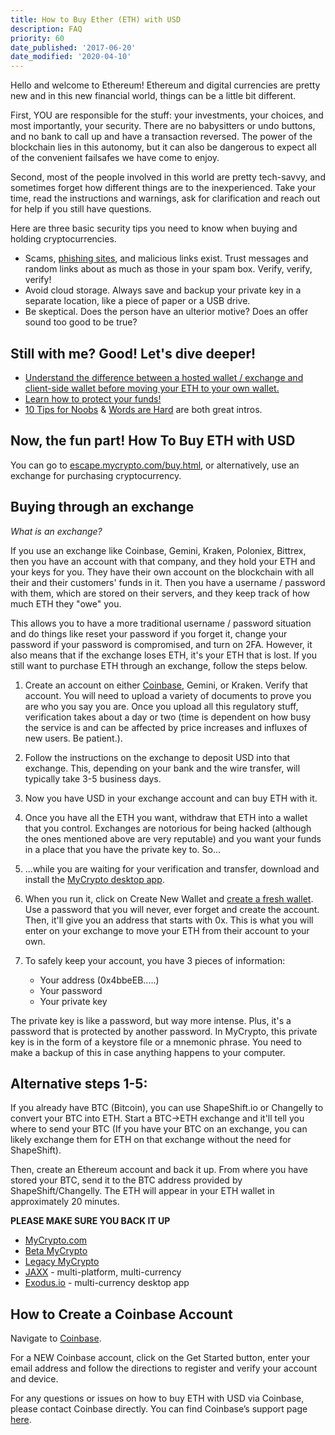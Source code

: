 ```yaml
---
title: How to Buy Ether (ETH) with USD
description: FAQ
priority: 60
date_published: '2017-06-20'
date_modified: '2020-04-10'
---
```


Hello and welcome to Ethereum! Ethereum and digital currencies are pretty new and in this new financial world, things can be a little bit different.

First, YOU are responsible for the stuff: your investments, your choices, and most importantly, your security. There are no babysitters or undo buttons, and no bank to call up and have a transaction reversed. The power of the blockchain lies in this autonomy, but it can also be dangerous to expect all of the convenient failsafes we have  come to enjoy.

Second, most of the people involved in this world are pretty tech-savvy, and sometimes forget how different things are to the inexperienced. Take your time, read the instructions and warnings, ask for clarification and reach out for help if you still have questions.

Here are three basic security tips you need to know when buying and holding cryptocurrencies.

* Scams, [phishing sites](https://www.google.com/safebrowsing/static/faq.html#q1), and malicious links exist. Trust messages and random links about as much as those in your spam box. Verify, verify, verify!
* Avoid cloud storage. Always save and backup your private key in a separate location, like a piece of paper or a USB drive. 
* Be skeptical. Does the person have an ulterior motive? Does an offer sound too good to be true?

## Still with me? Good! Let's dive deeper!

* [Understand the difference between a hosted wallet / exchange and client-side wallet before moving your ETH to your own wallet.](/general-knowledge/about-mycrypto/whats-the-difference-between-an-exchange-and-mycrypto)
* [Learn how to protect your funds!](/staying-safe/protecting-yourself-and-your-funds)
* [10 Tips for Noobs](/general-knowledge/ethereum-blockchain/getting-back-to-the-basics-ten-tips-for-newbies) & [Words are Hard](/general-knowledge/ethereum-blockchain/a-glossary-of-common-terms-in-the-ethereum-crypto-space) are both great intros.

## Now, the fun part! How To Buy ETH with USD

You can go to [escape.mycrypto.com/buy.html](https://escape.mycrypto.com/buy.html), or alternatively, use an exchange for purchasing cryptocurrency.

## Buying through an exchange

*What is an exchange?* 

If you use an exchange like Coinbase, Gemini, Kraken, Poloniex, Bittrex, then you have an account with that company, and they hold your ETH and your keys for you. They have their own account on the blockchain with all their and their customers' funds in it. Then you have a username / password with them, which are stored on their servers, and they keep track of how much ETH they "owe" you.

This allows you to have a  more traditional username / password situation and do things like reset your password if you forget it, change your password if your password is compromised, and turn on 2FA. However, it also means that if the exchange loses ETH, it's your ETH that is lost. If you still want to purchase ETH through an exchange, follow the steps below.

1. Create an account on either [Coinbase](https://coinbase-consumer.sjv.io/RVmkN), Gemini, or Kraken.
Verify that account. You will need to upload a variety of documents to prove you are who you say you are. Once you upload all this regulatory stuff, verification takes about a day or two (time is dependent on how busy the service is and can be affected by price increases and influxes of new users. Be patient.).

2. Follow the instructions on the exchange to deposit USD into that exchange. This, depending on your bank and the wire transfer, will typically take 3-5 business days.

3. Now you have USD in your exchange account and can buy ETH with it.

4. Once you have all the ETH you want, withdraw that ETH into a wallet that you control. Exchanges are notorious for being hacked (although the ones mentioned above are very reputable) and you want your funds in a place that you have the private key to. So...

5. ...while you are waiting for your verification and transfer, download and install the [MyCrypto desktop app](https://download.mycrypto.com/).

6. When you run it, click on Create New Wallet and [create a fresh wallet](/how-to/getting-started/how-to-create-a-wallet). Use a password that you will never, ever forget and create the account. Then, it'll give you an address that starts with 0x. This is what you will enter on your exchange to move your ETH from their account to your own.

7. To safely keep your account, you have 3 pieces of information:
   * Your address (0x4bbeEB.....)
   * Your password
   * Your private key

The private key is like a password, but way more intense. Plus, it's a password that is protected by another password. In MyCrypto, this private key is in the form of a keystore file or a mnemonic phrase. You need to make a backup of this in case anything happens to your computer.

## Alternative steps 1-5:

If you already have BTC (Bitcoin), you can use ShapeShift.io or Changelly to convert your BTC into ETH. Start a BTC->ETH exchange and it'll tell you where to send your BTC (If you have your BTC on an exchange, you can likely exchange them for ETH on that exchange without the need for ShapeShift).

Then, create an Ethereum account and back it up. From where you have stored your BTC, send it to the BTC address provided by ShapeShift/Changelly. The ETH will appear in your ETH wallet in approximately 20 minutes.

**PLEASE MAKE SURE YOU BACK IT UP**

* [MyCrypto.com](https://mycrypto.com/)
* [Beta MyCrypto](https://beta.mycrypto.com/)
* [Legacy MyCrypto](https://legacy.mycrypto.com)
* [JAXX](https://jaxx.io/) - multi-platform, multi-currency
* [Exodus.io](https://www.exodus.io/) - multi-currency desktop app

## How to Create a Coinbase Account

Navigate to [Coinbase](https://coinbase-consumer.sjv.io/RVmkN).

For a NEW Coinbase account, click on the Get Started button, enter your email address and follow the directions to register and verify your account and device.

For any questions or issues on how to buy ETH with USD via Coinbase, please contact Coinbase directly. You can find Coinbase’s support page [here](https://support.coinbase.com/).
